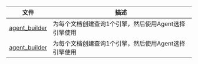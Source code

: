 |文件|描述|
|---|---|
|[agent_builder](agent_builder.ipynb)|为每个文档创建查询1个引擎，然后使用Agent选择引擎使用|
|[agent_builder](agent_builder.ipynb)|为每个文档创建查询1个引擎，然后使用Agent选择引擎使用|